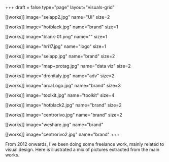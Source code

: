 +++
draft = false
type="page"
layout="visuals-grid"

[[works]]
image="seiapp2.jpg"
name="UI"
size=2

[[works]]
image="hotblack.jpg"
name="brand"
size=1

[[works]]
image="blank-01.png"
name=""
size=1

[[works]]
image="hri17.jpg"
name="logo"
size=1

[[works]]
image="seiapp.jpg"
name="brand"
size=2

[[works]]
image="map+protag.jpg"
name="data viz"
size=2

[[works]]
image="dronitaly.jpg"
name="adv"
size=2

[[works]]
image="arcaLogo.jpg"
name="brand"
size=3

[[works]]
image="toolkit.jpg"
name="toolkit"
size=4

[[works]]
image="hotblack2.jpg"
name="brand"
size=2

[[works]]
image="centrorivo.jpg"
name="brand"
size=2

[[works]]
image="weshare.jpg"
name="brand"

[[works]]
image="centrorivo2.jpg"
name="brand"
+++

From 2012 onwards, I've been doing some freelance work, mainly related to visual design. Here is illustrated a mix of pictures extracted from the main works.

